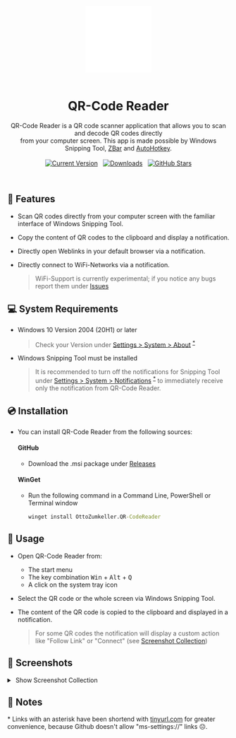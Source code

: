 <br>
<p align="center">
  <img alt="QR-Code Reader Logo" src="https://github.com/ottozumkeller/QR-Code-Reader/blob/main/Images/logo.png" height="150px"/><br>
  &nbsp;&nbsp;&nbsp;&nbsp;&nbsp;&nbsp;&nbsp;&nbsp;&nbsp;&nbsp;<h1 align="center">QR-Code Reader</h1>
  <p align="center">
    QR-Code Reader is a QR code scanner application that allows you to scan and decode QR codes directly<br>
    from your computer screen. This app is made possible by Windows Snipping Tool, <a href="https://github.com/mchehab/zbar">ZBar</a> and <a href="https://github.com/AutoHotkey/AutoHotkey">AutoHotkey</a>.
    <br><br>
    <a href="https://github.com/ottozumkeller/QR-Code-Reader/releases"><img alt="Current Version" src="https://img.shields.io/github/v/tag/ottozumkeller/QR-Code-Reader?style=for-the-badge&amp;label=Version&amp;logo=GitHub&amp;color=2ea043"></a>
    &nbsp;
    <a href="https://github.com/ottozumkeller/QR-Code-Reader/releases"><img alt="Downloads" src="https://img.shields.io/github/downloads/ottozumkeller/QR-Code-Reader/total?style=for-the-badge&amp;label=Downloads&amp;logo=GitHub&amp;color=2f81f7"></a>
    &nbsp;
    <a href="https://github.com/ottozumkeller/QR-Code-Reader/stargazers"><img alt="GitHub Stars" src="https://img.shields.io/github/stars/ottozumkeller/QR-Code-Reader?style=for-the-badge&amp;label=Stars&amp;logo=GitHub&amp;color=e3b341"></a>
  </p>
</p>
<br>

## :rocket: Features

- Scan QR codes directly from your computer screen with the familiar interface of Windows Snipping Tool.<br>
- Copy the content of QR codes to the clipboard and display a notification.<br>
- Directly open Weblinks in your default browser via a notification.<br>
- Directly connect to WiFi-Networks via a notification.

  > WiFi-Support is currently experimental; if you notice any bugs report them under [Issues](https://github.com/ottozumkeller/QR-Code-Reader/issues)
  
## :computer: System Requirements

- Windows 10 Version 2004 (20H1) or later
  
  > Check your Version under [Settings > System > About](https://tinyurl.com/4pxm8wes) <sup>[*](.\#Notes)</sup>
- Windows Snipping Tool must be installed
  
  > It is recommended to turn off the notifications for Snipping Tool under [Settings > System > Notifications](https://tinyurl.com/35mdtcsk) <sup>[*](.\#Notes)</sup> to immediately receive only the notification from QR-Code Reader.

## :cd: Installation

- You can install QR-Code Reader from the following sources:<br>
  #### GitHub
    - Download the .msi package under [Releases](https://github.com/ottozumkeller/QR-Code-Reader/releases)<br>
  #### WinGet
    - Run the following command in a Command Line, PowerShell or Terminal window
      
      ```cmd
      winget install OttoZumkeller.QR-CodeReader

## :book: Usage

- Open QR-Code Reader from:
   - The start menu
   - The key combination <kbd>Win</kbd> + <kbd>Alt</kbd> + <kbd>Q</kbd>
   - A click on the system tray icon

- Select the QR code or the whole screen via Windows Snipping Tool.
- The content of the QR code is copied to the clipboard and displayed in a notification.

   > For some QR codes the notification will display a custom action like "Follow Link" or "Connect" (see [Screenshot Collection](.\#Screenshots))

## :camera_flash: Screenshots

<details>
  <summary>&nbsp;Show Screenshot Collection</summary><br>
    <p float="left" width="100%">
      <img loading="lazy" src="https://github.com/ottozumkeller/QR-Code-Reader/blob/main/Images/screenshot_1.png" width="49.5%" />
      <img loading="lazy" src="https://github.com/ottozumkeller/QR-Code-Reader/blob/main/Images/screenshot_2.png" width="49.5%" />
      <img loading="lazy" src="https://github.com/ottozumkeller/QR-Code-Reader/blob/main/Images/screenshot_3.png" width="49.5%" />
      <img loading="lazy" src="https://github.com/ottozumkeller/QR-Code-Reader/blob/main/Images/screenshot_4.png" width="49.5%" />
      <img loading="lazy" src="https://github.com/ottozumkeller/QR-Code-Reader/blob/main/Images/screenshot_5.png" width="49.5%" />
    </p>
</details>

## :memo: Notes

\* Links with an asterisk have been shortend with [tinyurl.com](https://tinyurl.com/app) for greater convenience, because Github doesn't allow "ms-settings://" links ☹️.
